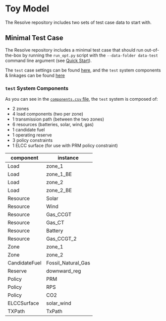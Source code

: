 # Toy Model

The Resolve repository includes two sets of test case data to start with.

## Minimal Test Case

The Resolve repository includes a minimal test case that should run out-of-the-box by running the `run_opt.py` 
script with the `--data-folder data-test` command line argument (see [Quick Start](../getting_started/index.md)).

The `test` case settings can be found [here](https://github.com/e3-/new-modeling-toolkit/tree/main/data/settings/resolve/test), 
and the `test` system components & linkages can be found  [here](https://github.com/e3-/new-modeling-toolkit/tree/main/data/interim/systems/test)

### `test` System Components

As you can see in the [`components.csv` file](https://github.com/e3-/new-modeling-toolkit/blob/main/data/interim/systems/test/components.csv), 
the `test` system is composed of:
- 2 zones
- 4 load components (two per zone)
- 1 transmission path (between the two zones)
- 6 resources (batteries, solar, wind, gas)
- 1 candidate fuel
- 1 operating reserve
- 3 policy constraints
- 1 ELCC surface (for use with PRM policy constraint)

| component     | instance           |
|---------------|--------------------|
| Load          | zone_1             |
| Load          | zone_1_BE          |
| Load          | zone_2             |
| Load          | zone_2_BE          |
| Resource      | Solar              |
| Resource      | Wind               |
| Resource      | Gas_CCGT           |
| Resource      | Gas_CT             |
| Resource      | Battery            |
| Resource      | Gas_CCGT_2         |
| Zone          | zone_1             |
| Zone          | zone_2             |
| CandidateFuel | Fossil_Natural_Gas |
| Reserve       | downward_reg       |
| Policy        | PRM                |
| Policy        | RPS                |
| Policy        | CO2                |
| ELCCSurface   | solar_wind         |
| TXPath        | TxPath             |
